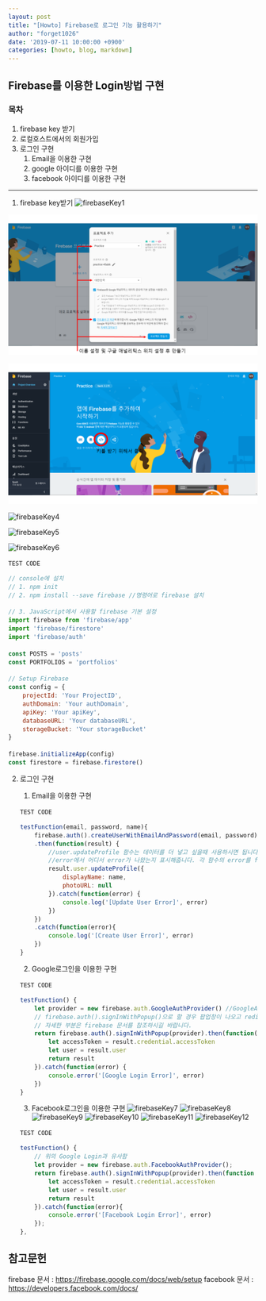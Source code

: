 ```yaml
---
layout: post
title: "[Howto] Firebase로 로그인 기능 활용하기"
author: "forget1026"
date: '2019-07-11 10:00:00 +0900'
categories: [howto, blog, markdown]
---
```


## Firebase를 이용한 Login방법 구현

### 목차
1. firebase key 받기
1. 로컬호스트에서의 회원가입
1. 로그인 구현
    1. Email을 이용한 구현
    1. google 아이디를 이용한 구현
    1. facebook 아이디를 이용한 구현
---

1. firebase key받기
![firebaseKey1](codevlog.github.io/_posts/img/Login/슬라이드1.png)

![firebaseKey2](_posts/img/Login/슬라이드2.png)

![firebaseKey3](img/Login/슬라이드3.png)

![firebaseKey4](/img/Login/슬라이드4.png)

![firebaseKey5](/img/Login/슬라이드5.png)

![firebaseKey6](/img/Login/슬라이드6.png)

`TEST CODE`
```js
// console에 설치
// 1. npm init
// 2. npm install --save firebase //명령어로 firebase 설치

// 3. JavaScript에서 사용할 firebase 기본 설정 
import firebase from 'firebase/app'
import 'firebase/firestore'
import 'firebase/auth'

const POSTS = 'posts'
const PORTFOLIOS = 'portfolios'

// Setup Firebase
const config = {
	projectId: 'Your ProjectID',
	authDomain: 'Your authDomain',
	apiKey: 'Your apiKey',
	databaseURL: 'Your databaseURL',
	storageBucket: 'Your storageBucket'
}

firebase.initializeApp(config)
const firestore = firebase.firestore()
```
2. 로그인 구현
    1. Email을 이용한 구현

    `TEST CODE`
    ```js
    testFunction(email, password, name){
		firebase.auth().createUserWithEmailAndPassword(email, password) //firebase의 createUserWithEmailAndPassword함수를 사용
		.then(function(result) {
            //user.updateProfile 함수는 데이터를 더 넣고 싶을때 사용하시면 됩니다. 기본은 displayName과 photoURL 2개의 데이터가 들어갑니다.
            //error에서 어디서 error가 나왔는지 표시해줍니다. 각 함수의 error를 firebase의 문서에서 확인하셔야 합니다.
			result.user.updateProfile({ 
				displayName: name,
				photoURL: null
            }).catch(function(error) {
				console.log('[Update User Error]', error)
			})
		})
		.catch(function(error){
			console.log('[Create User Error]', error)
		})
	}
    ```
    2. Google로그인을 이용한 구현
        
    `TEST CODE`
    ```js
    testFunction() {
        let provider = new firebase.auth.GoogleAuthProvider() //GoogleAuth를 불러오기 위한 선언
        // firebase.auth().signInWithPopup()으로 할 경우 팝업창이 나오고 redirect로도 가능한 함수가 구현되어 있습니다.
        // 자세한 부분은 firebase 문서를 참조하시길 바랍니다.
		return firebase.auth().signInWithPopup(provider).then(function(result) {
			let accessToken = result.credential.accessToken
			let user = result.user
			return result
		}).catch(function(error) {
			console.error('[Google Login Error]', error)
		})
	}
    ```
    
    3. Facebook로그인을 이용한 구현
    ![firebaseKey7](/img/Login/슬라이드7.png)
    ![firebaseKey8](/img/Login/슬라이드8.png)
    ![firebaseKey9](/img/Login/슬라이드9.png)
    ![firebaseKey10](/img/Login/슬라이드10.png)
    ![firebaseKey11](/img/Login/슬라이드11.png)
    ![firebaseKey12](/img/Login/슬라이드12.png)
    
    `TEST CODE`
    ```js
    testFunction() {
        // 위의 Google Login과 유사함 
        let provider = new firebase.auth.FacebookAuthProvider();
		return firebase.auth().signInWithPopup(provider).then(function (result){
			let accessToken = result.credential.accessToken
			let user = result.user
			return result
		}).catch(function(error){
			console.error('[Facebook Login Error]', error)
		});
	},
    ```

## 참고문헌
firebase 문서 : https://firebase.google.com/docs/web/setup
facebook 문서 : https://developers.facebook.com/docs/